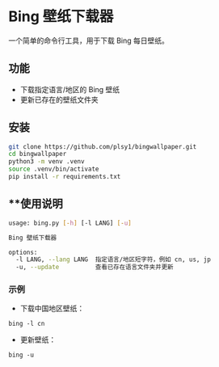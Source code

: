 # Bing 壁纸下载器

一个简单的命令行工具，用于下载 Bing 每日壁纸。

## 功能

- 下载指定语言/地区的 Bing 壁纸
- 更新已存在的壁纸文件夹

## 安装

```bash
git clone https://github.com/plsy1/bingwallpaper.git
cd bingwallpaper
python3 -m venv .venv
source .venv/bin/activate
pip install -r requirements.txt
```

## **使用说明

```bash
usage: bing.py [-h] [-l LANG] [-u]

Bing 壁纸下载器

options:
  -l LANG, --lang LANG  指定语言/地区短字符，例如 cn, us, jp
  -u, --update          查看已存在语言文件夹并更新
```

### **示例**

- 下载中国地区壁纸：

```
bing -l cn
```

- 更新壁纸：

```
bing -u
```

